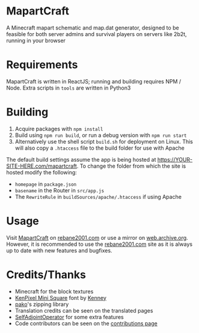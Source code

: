 # MapartCraft

A Minecraft mapart schematic and map.dat generator, designed to be feasible for both server admins and survival players on servers like 2b2t, running in your browser

# Requirements

MapartCraft is written in ReactJS; running and building requires NPM / Node. Extra scripts in `tools` are written in Python3

# Building

1. Acquire packages with `npm install`
2. Build using `npm run build`, or run a debug version with `npm run start`
3. Alternatively use the shell script `build.sh` for deployment on Linux. This will also copy a `.htaccess` file to the build folder for use with Apache

The default build settings assume the app is being hosted at https://YOUR-SITE-HERE.com/mapartcraft. To change the folder from which the site is hosted modify the following:

- `homepage` in `package.json`
- `basename` in the Router in `src/app.js`
- The `RewriteRule` in `buildSources/apache/.htaccess` if using Apache

# Usage

Visit [MapartCraft](https://rebane2001.com/mapartcraft) on [rebane2001.com](https://rebane2001.com) or use a mirror on [web.archive.org](https://web.archive.org/web/*/https://rebane2001.com/mapartcraft). However, it is recommended to use the [rebane2001.com](https://rebane2001.com/mapartcraft) site as it is always up to date with new features and bugfixes.

# Credits/Thanks

- Minecraft for the block textures
- [KenPixel Mini Square](https://opengameart.org/content/kenney-fonts) font by [Kenney](https://www.kenney.nl/)
- [pako](https://www.npmjs.com/package/pako)'s zipping library
- Translation credits can be seen on the translated pages
- [SelfAdjointOperator](https://github.com/SelfAdjointOperator) for some extra features
- Code contributors can be seen on the [contributions page](https://github.com/rebane2001/mapartcraft/graphs/contributors)
